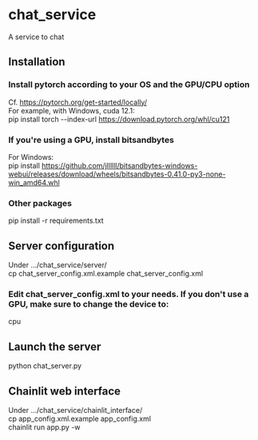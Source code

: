 # chat_service
A service to chat

## Installation
### Install pytorch according to your OS and the GPU/CPU option
Cf. https://pytorch.org/get-started/locally/  
For example, with Windows, cuda 12.1:  
pip install torch --index-url https://download.pytorch.org/whl/cu121  

### If you're using a GPU, install bitsandbytes
For Windows:  
pip install https://github.com/jllllll/bitsandbytes-windows-webui/releases/download/wheels/bitsandbytes-0.41.0-py3-none-win_amd64.whl

### Other packages
pip install -r requirements.txt

## Server configuration
Under .../chat_service/server/  
cp chat_server_config.xml.example chat_server_config.xml 
### Edit chat_server_config.xml to your needs. If you don't use a GPU, make sure to change the device to:
<device>cpu</device>

## Launch the server
python chat_server.py  

## Chainlit web interface
Under .../chat_service/chainlit_interface/  
cp app_config.xml.example app_config.xml  
chainlit run app.py -w  